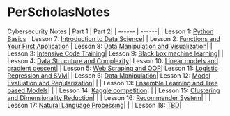 # PerScholasNotes
Cybersecurity Notes
| Part 1 | Part 2|
| ------ | ------|
| Lesson 1: [Python Basics](#lesson-1-python-basics) | Lesson 7: [Introduction to Data Science](#lesson-7-introduction-to-data-science)|
| Lesson 2: [Functions and Your First Application](#lesson-2-your-first-applications) | Lesson 8: [Data Manipulation and Visualization](#lesson-8-data-manipulation-and-visualization)|
| Lesson 3: [Intensive Code Training](#lesson-3-intensive-code-training)| Lesson 9: [Black box machine learning](#lesson-9-black-box-machine-learning)|
| Lesson 4: [Data Strucuture and Complexity](#lesson-4-data-strucuture-and-complexity)| Lesson 10: [Linear models and gradient descent](#lesson-10-linear-models-and-gradient-descent)|
| Lesson 5: [Web Scraping and OOP](#lesson-5-web-scraping-and-oop)| Lesson 11: [Logistic Regression and SVM](#lesson-11-logistic-regression-and-svm)|
| Lesson 6: [Data Manipulation](#lesson-6-data-manipulation)| Lesson 12: [Model Evaluation and Regularization](#lesson-12-model-evaluation-and-regularization)|
| | Lesson 13: [Ensemble Learning and Tree based Models](#lesson-13-ensemble-learning-and-tree-based-models)|
| | Lesson 14: [Kaggle competition](#lesson-14-kaggle-competition)|
| | Lesson 15: [Clustering and Dimensionality Reduction](#lesson-15-clustering-and-dimensionality-reduction)|
| | Lesson 16: [Recommender System](#lesson-16-recommender-system)|
| | Lesson 17: [Natural Language Processing](#lesson-17-natural-language-processing)|
| | Lesson 18: [TBD](#lesson-18-TBD)|
